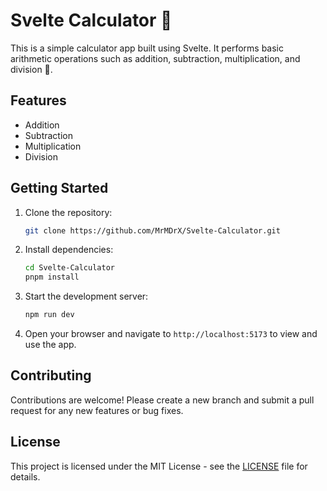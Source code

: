 # Svelte Calculator 🔢

This is a simple calculator app built using Svelte. It performs basic arithmetic operations such as addition, subtraction, multiplication, and division 🔢.

## Features

- Addition
- Subtraction
- Multiplication
- Division

## Getting Started

1. Clone the repository:

   ```bash
   git clone https://github.com/MrMDrX/Svelte-Calculator.git
   ```

2. Install dependencies:

   ```bash
   cd Svelte-Calculator
   pnpm install
   ```

3. Start the development server:

   ```bash
   npm run dev
   ```

4. Open your browser and navigate to `http://localhost:5173` to view and use the app.

## Contributing

Contributions are welcome! Please create a new branch and submit a pull request for any new features or bug fixes.

## License

This project is licensed under the MIT License - see the [LICENSE](LICENSE.md) file for details.
